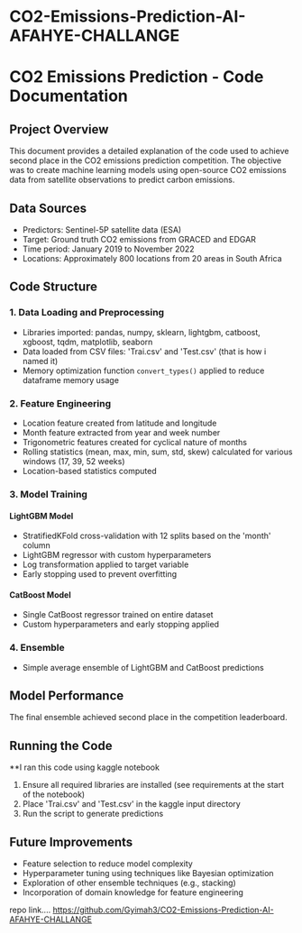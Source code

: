 # CO2-Emissions-Prediction-AI-AFAHYE-CHALLANGE

# CO2 Emissions Prediction - Code Documentation

## Project Overview
This document provides a detailed explanation of the code used to achieve second place in the CO2 emissions prediction competition. The objective was to create machine learning models using open-source CO2 emissions data from satellite observations to predict carbon emissions.

## Data Sources
- Predictors: Sentinel-5P satellite data (ESA)
- Target: Ground truth CO2 emissions from GRACED and EDGAR
- Time period: January 2019 to November 2022
- Locations: Approximately 800 locations from 20 areas in South Africa

## Code Structure

### 1. Data Loading and Preprocessing
- Libraries imported: pandas, numpy, sklearn, lightgbm, catboost, xgboost, tqdm, matplotlib, seaborn
- Data loaded from CSV files: 'Trai.csv' and 'Test.csv' (that is how i named it)
- Memory optimization function `convert_types()` applied to reduce dataframe memory usage

### 2. Feature Engineering
- Location feature created from latitude and longitude
- Month feature extracted from year and week number
- Trigonometric features created for cyclical nature of months
- Rolling statistics (mean, max, min, sum, std, skew) calculated for various windows (17, 39, 52 weeks)
- Location-based statistics computed

### 3. Model Training
#### LightGBM Model
- StratifiedKFold cross-validation with 12 splits based on the 'month' column
- LightGBM regressor with custom hyperparameters
- Log transformation applied to target variable
- Early stopping used to prevent overfitting

#### CatBoost Model
- Single CatBoost regressor trained on entire dataset
- Custom hyperparameters and early stopping applied

### 4. Ensemble
- Simple average ensemble of LightGBM and CatBoost predictions

## Model Performance
The final ensemble achieved second place in the competition leaderboard.

## Running the Code
**I ran this code using kaggle notebook
1. Ensure all required libraries are installed (see requirements at the start of the notebook)
2. Place 'Trai.csv' and 'Test.csv' in the kaggle input directory
3. Run the script to generate predictions

## Future Improvements
- Feature selection to reduce model complexity
- Hyperparameter tuning using techniques like Bayesian optimization
- Exploration of other ensemble techniques (e.g., stacking)
- Incorporation of domain knowledge for feature engineering

repo link.... https://github.com/Gyimah3/CO2-Emissions-Prediction-AI-AFAHYE-CHALLANGE

